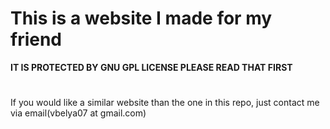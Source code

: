 # This is a website I made for my friend
**IT IS PROTECTED BY GNU GPL LICENSE PLEASE READ THAT FIRST** 
#
If you would like a similar website than the one in this repo, just contact me via email(vbelya07 at gmail.com)
